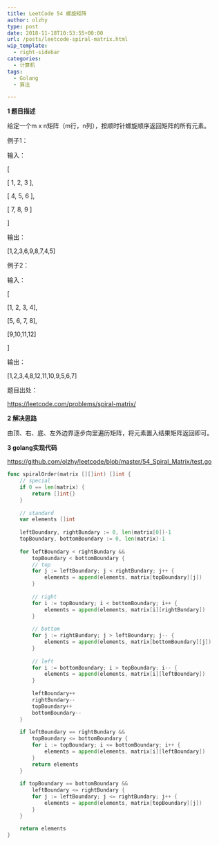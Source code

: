 ```yaml
---
title: LeetCode 54 螺旋矩阵
author: olzhy
type: post
date: 2018-11-18T10:53:55+00:00
url: /posts/leetcode-spiral-matrix.html
wip_template:
  - right-sidebar
categories:
  - 计算机
tags:
  - Golang
  - 算法

---
```

**1 题目描述**
  
给定一个m x n矩阵（m行，n列），按顺时针螺旋顺序返回矩阵的所有元素。

例子1：
  
输入：
  
[
   
[ 1, 2, 3 ],
   
[ 4, 5, 6 ],
   
[ 7, 8, 9 ]
  
]
  
输出：
  
[1,2,3,6,9,8,7,4,5]

例子2：
  
输入：
  
[
    
[1, 2, 3, 4],
    
[5, 6, 7, 8],
    
[9,10,11,12]
  
]
  
输出：
  
[1,2,3,4,8,12,11,10,9,5,6,7]

题目出处：
  
<a href="https://leetcode.com/problems/spiral-matrix/" target="_blank">https://leetcode.com/problems/spiral-matrix/</a>

**2 解决思路**
  
由顶、右、底、左外边界逐步向里遍历矩阵，将元素置入结果矩阵返回即可。

**3 golang实现代码**
  
<a href="https://github.com/olzhy/leetcode/blob/master/54_Spiral_Matrix/test.go" rel="noopener" target="_blank">https://github.com/olzhy/leetcode/blob/master/54_Spiral_Matrix/test.go</a>

```go
func spiralOrder(matrix [][]int) []int {  
    // special  
    if 0 == len(matrix) {  
        return []int{}  
    }  
  
    // standard  
    var elements []int  
  
    leftBoundary, rightBundary := 0, len(matrix[0])-1  
    topBoundary, bottomBoundary := 0, len(matrix)-1  
  
    for leftBoundary < rightBundary &&  
        topBoundary < bottomBoundary {  
        // top  
        for j := leftBoundary; j < rightBundary; j++ {  
            elements = append(elements, matrix[topBoundary][j])  
        }  
  
        // right  
        for i := topBoundary; i < bottomBoundary; i++ {  
            elements = append(elements, matrix[i][rightBundary])  
        }  
  
        // bottom  
        for j := rightBundary; j > leftBoundary; j-- {  
            elements = append(elements, matrix[bottomBoundary][j])  
        }  
  
        // left  
        for i := bottomBoundary; i > topBoundary; i-- {  
            elements = append(elements, matrix[i][leftBoundary])  
        }  
  
        leftBoundary++  
        rightBundary--  
        topBoundary++  
        bottomBoundary--  
    }  
  
    if leftBoundary == rightBundary &&  
        topBoundary <= bottomBoundary {  
        for i := topBoundary; i <= bottomBoundary; i++ {  
            elements = append(elements, matrix[i][leftBoundary])  
        }  
        return elements  
    }  
  
    if topBoundary == bottomBoundary &&  
        leftBoundary <= rightBundary {  
        for j := leftBoundary; j <= rightBundary; j++ {  
            elements = append(elements, matrix[topBoundary][j])  
        }  
    }  
  
    return elements  
}
```